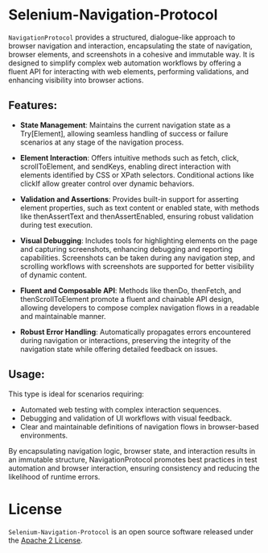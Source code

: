 
# Selenium-Navigation-Protocol

`NavigationProtocol` provides a structured, dialogue-like approach to browser navigation and interaction, encapsulating the state of navigation, browser elements, and screenshots in a cohesive and immutable way. It is designed to simplify complex web automation workflows by offering a fluent API for interacting with web elements, performing validations, and enhancing visibility into browser actions.

## Features:

* **State Management**:
Maintains the current navigation state as a Try[Element], allowing seamless handling of success or failure scenarios at any stage of the navigation process.

* **Element Interaction**:
Offers intuitive methods such as fetch, click, scrollToElement, and sendKeys, enabling direct interaction with elements identified by CSS or XPath selectors. Conditional actions like clickIf allow greater control over dynamic behaviors.

* **Validation and Assertions**:
Provides built-in support for asserting element properties, such as text content or enabled state, with methods like thenAssertText and thenAssertEnabled, ensuring robust validation during test execution.

* **Visual Debugging**:
Includes tools for highlighting elements on the page and capturing screenshots, enhancing debugging and reporting capabilities. Screenshots can be taken during any navigation step, and scrolling workflows with screenshots are supported for better visibility of dynamic content.

* **Fluent and Composable API**:
Methods like thenDo, thenFetch, and thenScrollToElement promote a fluent and chainable API design, allowing developers to compose complex navigation flows in a readable and maintainable manner.

* **Robust Error Handling**:
Automatically propagates errors encountered during navigation or interactions, preserving the integrity of the navigation state while offering detailed feedback on issues.

## Usage:
This type is ideal for scenarios requiring:

* Automated web testing with complex interaction sequences.
* Debugging and validation of UI workflows with visual feedback.
* Clear and maintainable definitions of navigation flows in browser-based environments.

By encapsulating navigation logic, browser state, and interaction results in an immutable structure, NavigationProtocol promotes best practices in test automation and browser interaction, ensuring consistency and reducing the likelihood of runtime errors.


# License

`Selenium-Navigation-Protocol` is an open source software released under the [Apache 2 License](http://www.apache.org/licenses/LICENSE-2.0).
